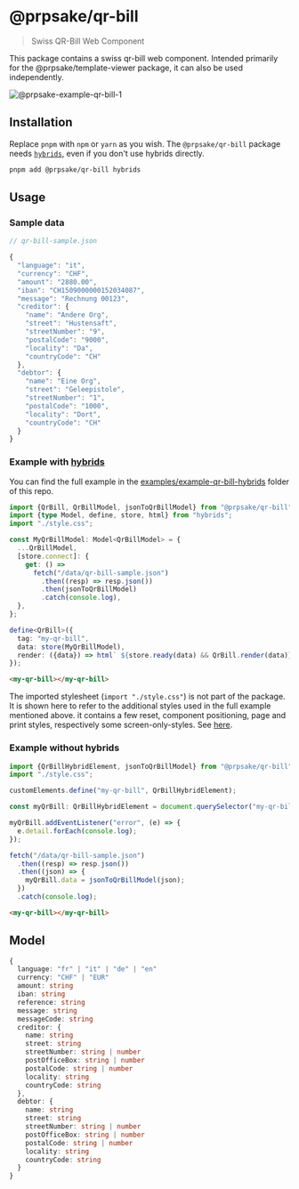 # @prpsake/qr-bill

> Swiss QR-Bill Web Component

This package contains a swiss qr-bill web component. Intended primarily for the @prpsake/template-viewer package, it can also be used independently.

![@prpsake-example-qr-bill-1](https://user-images.githubusercontent.com/22403007/202928330-53dbb68a-443c-4f1e-8fd8-593315cab572.png)

## Installation

Replace `pnpm` with `npm` or `yarn` as you wish.
The `@prpsake/qr-bill` package needs [`hybrids`](https://hybrids.js.org), even if you don't use hybrids directly.
```bash
pnpm add @prpsake/qr-bill hybrids
```

## Usage

### Sample data
```typescript 
// qr-bill-sample.json

{
  "language": "it",
  "currency": "CHF",
  "amount": "2880.00",
  "iban": "CH1509000000152034087",
  "message": "Rechnung 00123",
  "creditor": {
    "name": "Andere Org",
    "street": "Hustensaft",
    "streetNumber": "9",
    "postalCode": "9000",
    "locality": "Da",
    "countryCode": "CH"
  },
  "debtor": {
    "name": "Eine Org",
    "street": "Geleepistole",
    "streetNumber": "1",
    "postalCode": "1000",
    "locality": "Dort",
    "countryCode": "CH"
  }
}

```

### Example with [hybrids](https://hybrids.js.org)
You can find the full example in the [examples/example-qr-bill-hybrids](https://github.com/prpsake/prp/tree/main/examples/example-qr-bill-hybrids) folder of this repo.

```typescript
import {QrBill, QrBillModel, jsonToQrBillModel} from "@prpsake/qr-bill";
import {type Model, define, store, html} from "hybrids";
import "./style.css";

const MyQrBillModel: Model<QrBillModel> = {
  ...QrBillModel,
  [store.connect]: {
    get: () =>
      fetch("/data/qr-bill-sample.json")
        .then((resp) => resp.json())
        .then(jsonToQrBillModel)
        .catch(console.log),
  },
};

define<QrBill>({
  tag: "my-qr-bill",
  data: store(MyQrBillModel),
  render: ({data}) => html` ${store.ready(data) && QrBill.render(data)} `,
});
```

```html
<my-qr-bill></my-qr-bill>
```

The imported stylesheet (`import "./style.css"`) is not part of the package. It is shown here to refer to the additional styles used in the full example mentioned above. it contains a few reset, component positioning, page and print styles, respectively some screen-only-styles. See [here](https://github.com/prpsake/prp/blob/main/examples/example-qr-bill-hybrids/src/style.css).

### Example without hybrids

```typescript
import {QrBillHybridElement, jsonToQrBillModel} from "@prpsake/qr-bill";
import "./style.css";

customElements.define("my-qr-bill", QrBillHybridElement);

const myQrBill: QrBillHybridElement = document.querySelector("my-qr-bill");

myQrBill.addEventListener("error", (e) => {
  e.detail.forEach(console.log);
});

fetch("/data/qr-bill-sample.json")
  .then((resp) => resp.json())
  .then((json) => {
    myQrBill.data = jsonToQrBillModel(json);
  })
  .catch(console.log);
```

```html
<my-qr-bill></my-qr-bill>
```

## Model

```typescript 
{
  language: "fr" | "it" | "de" | "en"
  currency: "CHF" | "EUR"
  amount: string
  iban: string
  reference: string
  message: string
  messageCode: string
  creditor: {
    name: string
    street: string
    streetNumber: string | number
    postOfficeBox: string | number
    postalCode: string | number
    locality: string
    countryCode: string
  },
  debtor: {
    name: string
    street: string
    streetNumber: string | number
    postOfficeBox: string | number
    postalCode: string | number
    locality: string
    countryCode: string
  }
}
```
